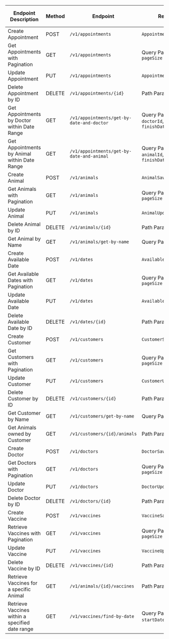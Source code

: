 | Endpoint Description                            | Method | Endpoint                                  | Request Body                                | Response                                            | HTTP Response Status |
|-------------------------------------------------|--------|-------------------------------------------|---------------------------------------------|-----------------------------------------------------|----------------------|
| Create Appointment                              | POST   | `/v1/appointments`                        | `AppointmentSaveRequest`                    | `ResultData<AppointmentResponse>`                   | 201 Created          |
| Get Appointments with Pagination                | GET    | `/v1/appointments`                        | Query Parameters: `page`, `pageSize`        | `ResultData<CursorResponse<AppointmentResponse>>`   | 200 OK               |
| Update Appointment                              | PUT    | `/v1/appointments`                        | `AppointmentUpdateRequest`                  | `ResultData<AppointmentResponse>`                   | 200 OK               |
| Delete Appointment by ID                        | DELETE | `/v1/appointments/{id}`                   | Path Parameter: `id`                        | `Result`                                            | 200 OK               |
| Get Appointments by Doctor within Date Range    | GET    | `/v1/appointments/get-by-date-and-doctor` | Query Parameters: `doctorId`, `startDate`, `finishDate`   | `ResultData<List<AppointmentResponse>>`             | 200 OK               |
| Get Appointments by Animal within Date Range    | GET    | `/v1/appointments/get-by-date-and-animal` | Query Parameters: `animalId`,`startDate`, `finishDate`        | `ResultData<List<AppointmentResponse>>`             | 200 OK               |
| Create Animal                                   | POST   | `/v1/animals`                             | `AnimalSaveRequest`                         | `ResultData<AnimalResponse>`                        | 201 Created          |
| Get Animals with Pagination                     | GET    | `/v1/animals`                             | Query Parameters: `page`, `pageSize`        | `ResultData<CursorResponse<AnimalResponse>>`        | 200 OK               |
| Update Animal                                   | PUT    | `/v1/animals`                             | `AnimalUpdateRequest`                       | `ResultData<AnimalResponse>`                        | 200 OK               |
| Delete Animal by ID                             | DELETE | `/v1/animals/{id}`                        | Path Parameter: `id`                        | `Result`                                            | 200 OK               |
| Get Animal by Name                              | GET    | `/v1/animals/get-by-name`                 | Query Parameter: `name`                     | `ResultData<AnimalResponse>`                        | 200 OK               |  
| Create Available Date                           | POST   | `/v1/dates`                               | `AvailableDateSaveRequest`                  | `ResultData<AvailableDateResponse>`                 | 201 Created          |
| Get Available Dates with Pagination             | GET    | `/v1/dates`                               | Query Parameters: `page`, `pageSize`        | `ResultData<CursorResponse<AvailableDateResponse>>` | 200 OK               |
| Update Available Date                           | PUT    | `/v1/dates`                               | `AvailableDateUpdateRequest`                | `ResultData<AvailableDateResponse>`                 | 200 OK               |
| Delete Available Date by ID                     | DELETE | `/v1/dates/{id}`                          | Path Parameter: `id`                        | `Result`                                            | 200 OK               |
| Create Customer                                 | POST   | `/v1/customers`                           | `CustomerSaveRequest`                       | `ResultData<CustomerResponse>`                      | 201 Created          |
| Get Customers with Pagination                   | GET    | `/v1/customers`                           | Query Parameters: `page`, `pageSize`        | `ResultData<CursorResponse<CustomerResponse>>`      | 200 OK               |
| Update Customer                                 | PUT    | `/v1/customers`                           | `CustomerUpdateRequest`                     | `ResultData<CustomerResponse>`                      | 200 OK               |
| Delete Customer by ID                           | DELETE | `/v1/customers/{id}`                      | Path Parameter: `id`                        | `Result`                                            | 200 OK               |
| Get Customer by Name                            | GET    | `/v1/customers/get-by-name`               | Query Parameter: `name`                     | `ResultData<CustomerResponse>`                      | 200 OK               |
| Get Animals owned by Customer                   | GET    | `/v1/customers/{id}/animals`              | Path Parameter: `id`                        | `ResultData<List<AnimalResponse>>`                  | 200 OK               |
| Create Doctor                                   | POST   | `/v1/doctors`                             | `DoctorSaveRequest`                         | `ResultData<DoctorResponse>`                        | 201 Created          |
| Get Doctors with Pagination                     | GET    | `/v1/doctors`                             | Query Parameters: `page`, `pageSize`        | `ResultData<CursorResponse<DoctorResponse>>`        | 200 OK               |
| Update Doctor                                   | PUT    | `/v1/doctors`                             | `DoctorUpdateRequest`                       | `ResultData<DoctorResponse>`                        | 200 OK               |
| Delete Doctor by ID                             | DELETE | `/v1/doctors/{id}`                        | Path Parameter: `id`                        | `Result`                                            | 200 OK               |
| Create Vaccine                                  | POST   | `/v1/vaccines`                            | `VaccineSaveRequest`                        | `ResultData<VaccineResponse>`                       | 201 Created          |
| Retrieve Vaccines with Pagination               | GET    | `/v1/vaccines`                            | Query Parameters: `page`, `pageSize`        | `ResultData<CursorResponse<VaccineResponse>>`       | 200 OK               |
| Update Vaccine                                  | PUT    | `/v1/vaccines`                            | `VaccineUpdateRequest`                      | `ResultData<VaccineResponse>`                       | 200 OK               |
| Delete Vaccine by ID                            | DELETE | `/v1/vaccines/{id}`                       | Path Parameter: `id`                        | `Result`                                            | 200 OK               |
| Retrieve Vaccines for a specific Animal         | GET    | `/v1/animals/{id}/vaccines`               | Path Parameter: `id`                        | `ResultData<List<VaccineResponse>>`                 | 200 OK               |
| Retrieve Vaccines within a specified date range | GET    | `/v1/vaccines/find-by-date`               | Query Parameters: `startDate`, `finishDate` | `ResultDate<List<VaccineResponse>>`                 | 200 OK               |
